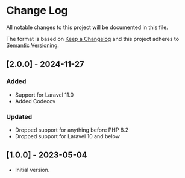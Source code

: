 # Change Log
All notable changes to this project will be documented in this file.

The format is based on [Keep a Changelog](http://keepachangelog.com/)
and this project adheres to [Semantic Versioning](http://semver.org/).

## [2.0.0] - 2024-11-27
### Added
- Support for Laravel 11.0
- Added Codecov

### Updated
- Dropped support for anything before PHP 8.2
- Dropped support for Laravel 10 and below

## [1.0.0] - 2023-05-04
- Initial version.
